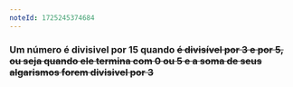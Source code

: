 ```yaml
---
noteId: 1725245374684
---
```


### Um número é **divisivel por 15** quando ~~é divisível por 3 e por 5, ou seja quando ele termina com 0 ou 5 e a soma de seus algarismos forem divisivel por 3~~
